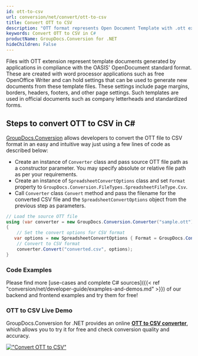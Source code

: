```yaml
---
id: ott-to-csv
url: conversion/net/convert/ott-to-csv
title: Convert OTT to CSV
description: "OTT format represents Open Document Template with .ott extension. Learn how to convert OTT to CSV file programmatically in C# language using GroupDocs.Conversion for .NET library."
keywords: Convert OTT to CSV in C#
productName: GroupDocs.Conversion for .NET
hideChildren: False
---
```


Files with OTT extension represent template documents generated by applications in compliance with the OASIS' OpenDocument standard format. These are created with word processor applications such as free OpenOffice Writer and can hold settings that can be used to generate new documents from these template files. These settings include page margins, borders, headers, footers, and other page settings. Such templates are used in official documents such as company letterheads and standardized forms.

## Steps to convert OTT to CSV in C#

[GroupDocs.Conversion](https://products.groupdocs.com/conversion/net) allows developers to convert the OTT file to CSV format in an easy and intuitive way just using a few lines of code as described below:

* Create an instance of `Converter` class and pass source OTT file path as a constructor parameter. You may specify absolute or relative file path as per your requirements. 
* Create an instance of `SpreadsheetConvertOptions` class and set `Format` property to `GroupDocs.Conversion.FileTypes.SpreadsheetFileType.Csv`.
* Call `Converter` class `Convert` method and pass the filename for the converted CSV file and the `SpreadsheetConvertOptions` object from the previous step as parameters.

```csharp
// Load the source OTT file
using (var converter = new GroupDocs.Conversion.Converter("sample.ott"))
{
    // Set the convert options for CSV format
   var options = new SpreadsheetConvertOptions { Format = GroupDocs.Conversion.FileTypes.SpreadsheetFileType.Csv };
    // Convert to CSV format
    converter.Convert("converted.csv", options);
}
```

### Code Examples

Please find more [use-cases and complete C# sources]({{< ref "conversion/net/developer-guide/examples-and-demos.md" >}}) of our backend and frontend examples and try them for free!

### OTT to CSV Live Demo

GroupDocs.Conversion for .NET provides an online [**OTT to CSV converter**](https://products.groupdocs.app/conversion/ott-to-csv), which allows you to try it for free and check conversion quality and accuracy.

[!["Convert OTT to CSV"](conversion/net/images/convert-to-csv/convert-ott-to-csv.png)](https://products.groupdocs.app/conversion/ott-to-csv)